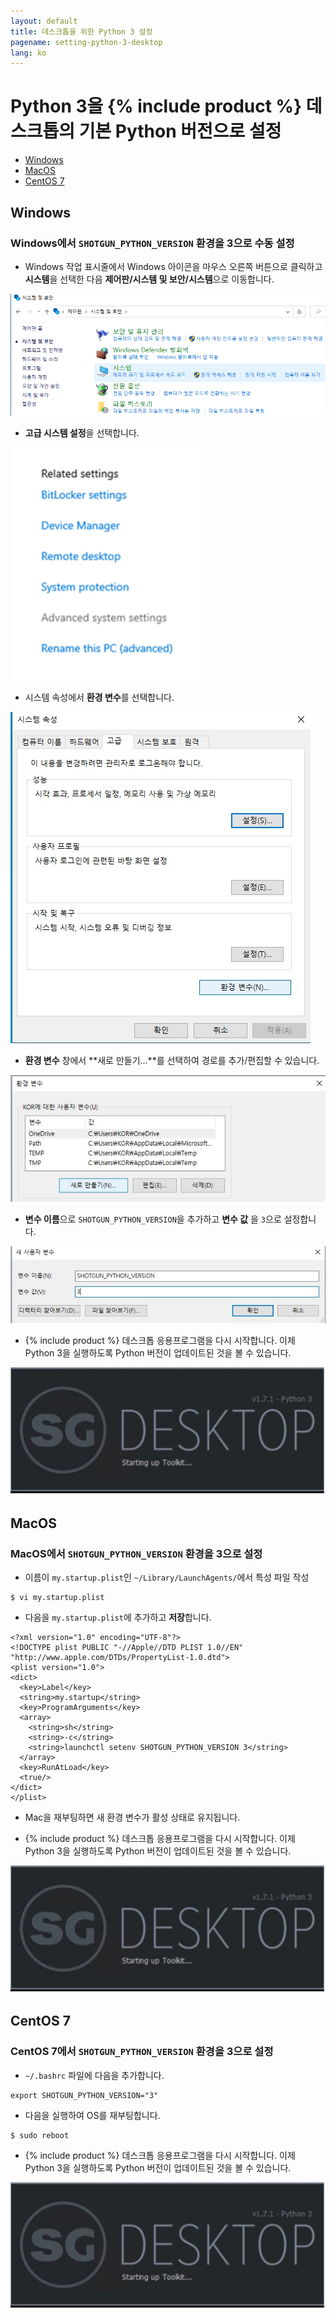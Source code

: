 ```yaml
---
layout: default
title: 데스크톱을 위한 Python 3 설정
pagename: setting-python-3-desktop
lang: ko
---
```


# Python 3을 {% include product %} 데스크톱의 기본 Python 버전으로 설정

- [Windows](#windows)
- [MacOS](#macos)
- [CentOS 7](#centos-7)

## Windows

### Windows에서 `SHOTGUN_PYTHON_VERSION` 환경을 3으로 수동 설정

- Windows 작업 표시줄에서 Windows 아이콘을 마우스 오른쪽 버튼으로 클릭하고 **시스템**을 선택한 다음 **제어판/시스템 및 보안/시스템**으로 이동합니다.

![](images/setting-python-3-desktop/01-setting-python-3-desktop.png)

- **고급 시스템 설정**을 선택합니다.

![](images/setting-python-3-desktop/02-setting-python-3-desktop.png)

- 시스템 속성에서 **환경 변수**를 선택합니다.

![](images/setting-python-3-desktop/03-setting-python-3-desktop.jpg)

- **환경 변수** 창에서 **새로 만들기...**를 선택하여 경로를 추가/편집할 수 있습니다.

![](images/setting-python-3-desktop/04-setting-python-3-desktop.jpg)

- **변수 이름**으로 `SHOTGUN_PYTHON_VERSION`을 추가하고 **변수 값** 을 `3`으로 설정합니다.

![](images/setting-python-3-desktop/05-setting-python-3-desktop.jpg)

- {% include product %} 데스크톱 응용프로그램을 다시 시작합니다. 이제 Python 3을 실행하도록 Python 버전이 업데이트된 것을 볼 수 있습니다.

![](images/setting-python-3-desktop/06-setting-python-3-desktop.jpg)


## MacOS

### MacOS에서 `SHOTGUN_PYTHON_VERSION` 환경을 3으로 설정

- 이름이 `my.startup.plist`인 `~/Library/LaunchAgents/`에서 특성 파일 작성

```
$ vi my.startup.plist
```

- 다음을 `my.startup.plist`에 추가하고 **저장**합니다.

```
<?xml version="1.0" encoding="UTF-8"?>
<!DOCTYPE plist PUBLIC "-//Apple//DTD PLIST 1.0//EN" "http://www.apple.com/DTDs/PropertyList-1.0.dtd">
<plist version="1.0">
<dict>
  <key>Label</key>
  <string>my.startup</string>
  <key>ProgramArguments</key>
  <array>
    <string>sh</string>
    <string>-c</string>
    <string>launchctl setenv SHOTGUN_PYTHON_VERSION 3</string>
  </array>
  <key>RunAtLoad</key>
  <true/>
</dict>
</plist>
```

- Mac을 재부팅하면 새 환경 변수가 활성 상태로 유지됩니다.

- {% include product %} 데스크톱 응용프로그램을 다시 시작합니다. 이제 Python 3을 실행하도록 Python 버전이 업데이트된 것을 볼 수 있습니다.

![](images/setting-python-3-desktop/07-setting-python-3-desktop.jpg)

## CentOS 7

### CentOS 7에서 `SHOTGUN_PYTHON_VERSION` 환경을 3으로 설정

- `~/.bashrc` 파일에 다음을 추가합니다.

```
export SHOTGUN_PYTHON_VERSION="3"
```

- 다음을 실행하여 OS를 재부팅합니다.

```
$ sudo reboot
```

- {% include product %} 데스크톱 응용프로그램을 다시 시작합니다. 이제 Python 3을 실행하도록 Python 버전이 업데이트된 것을 볼 수 있습니다.

![](images/setting-python-3-desktop/08-setting-python-3-desktop.jpg)
